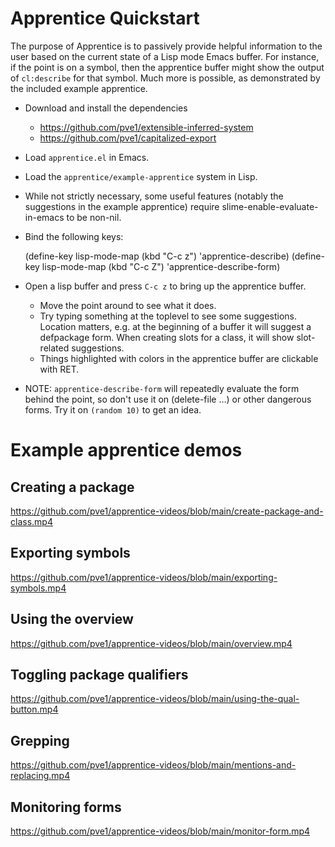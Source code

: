 # Apprentice Quickstart

The purpose of Apprentice is to passively provide helpful information
to the user based on the current state of a Lisp mode Emacs buffer.
For instance, if the point is on a symbol, then the apprentice buffer
might show the output of `cl:describe` for that symbol. Much more is
possible, as demonstrated by the included example apprentice.

-   Download and install the dependencies
    -   <https://github.com/pve1/extensible-inferred-system>
    -   <https://github.com/pve1/capitalized-export>

-   Load `apprentice.el` in Emacs.
-   Load the `apprentice/example-apprentice` system in Lisp.
-   While not strictly necessary, some useful features (notably the
    suggestions in the example apprentice) require
    slime-enable-evaluate-in-emacs to be non-nil.
-   Bind the following keys:

    (define-key lisp-mode-map (kbd "C-c z") 'apprentice-describe)
    (define-key lisp-mode-map (kbd "C-c Z") 'apprentice-describe-form)

-   Open a lisp buffer and press `C-c z` to bring up the apprentice
    buffer.
    -   Move the point around to see what it does.
    -   Try typing something at the toplevel to see some
        suggestions. Location matters, e.g. at the beginning of a buffer
        it will suggest a defpackage form. When creating slots for a
        class, it will show slot-related suggestions.
    -   Things highlighted with colors in the apprentice buffer are clickable
        with RET.
-   NOTE: `apprentice-describe-form` will repeatedly evaluate the form
    behind the point, so don't use it on (delete-file &#x2026;) or other
    dangerous forms. Try it on `(random 10)` to get an idea.

# Example apprentice demos

## Creating a package

https://github.com/pve1/apprentice-videos/blob/main/create-package-and-class.mp4

## Exporting symbols

https://github.com/pve1/apprentice-videos/blob/main/exporting-symbols.mp4

## Using the overview

https://github.com/pve1/apprentice-videos/blob/main/overview.mp4

## Toggling package qualifiers

https://github.com/pve1/apprentice-videos/blob/main/using-the-qual-button.mp4

## Grepping

https://github.com/pve1/apprentice-videos/blob/main/mentions-and-replacing.mp4

## Monitoring forms

https://github.com/pve1/apprentice-videos/blob/main/monitor-form.mp4
